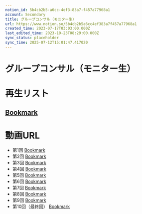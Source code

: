 ```yaml
---
notion_id: 5b4cb2b5-a6cc-4ef3-83a7-f457a77968a1
account: Secondary
title: グループコンサル（モニター生）
url: https://www.notion.so/5b4cb2b5a6cc4ef383a7f457a77968a1
created_time: 2023-07-17T03:03:00.000Z
last_edited_time: 2023-10-23T08:29:00.000Z
sync_status: placeholder
sync_time: 2025-07-12T15:01:47.417020
---
```

# グループコンサル（モニター生）

# 再生リスト
[Bookmark](https://www.youtube.com/playlist?list=PLUHuopsdZJtWFJjuUScvmA27sa3CC0Ml6)
---
# 動画URL
- 第1回
  [Bookmark](https://youtu.be/DtdaITvWPI8)
- 第2回
  [Bookmark](https://youtu.be/H08h2Zh7Uqs)
- 第3回
  [Bookmark](https://youtu.be/KujuiPuvgds)
- 第4回
  [Bookmark](https://youtu.be/VVuzUc4Z6J0)
- 第5回
  [Bookmark](https://youtu.be/cboHppwTDbY)
- 第6回
  [Bookmark](https://youtu.be/iy0iiRADLKc)
- 第7回
  [Bookmark](https://youtu.be/WvkXdQ8BrRw)
- 第8回
  [Bookmark](https://youtu.be/8M9LKCwe_qQ)
- 第9回
  [Bookmark](https://youtu.be/VzfrbNoPi4s)
- 第10回（最終回）
  [Bookmark](https://youtu.be/DAP0x2d1l9k)